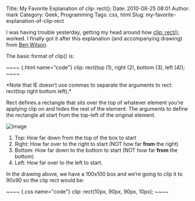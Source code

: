 Title: My Favorite Explanation of clip: rect();
Date: 2010-08-25 08:01
Author: mark
Category: Geek, Programming
Tags: css, html
Slug: my-favorite-explanation-of-clip-rect

I was having trouble yesterday, getting my head around how [clip:
rect();][] worked. I finally got it after this explanation (and
accompanying drawing) from [Ben Wilson][].

The basic format of clip() is:

<p>
~~~~ {.html name="code"}
  clip:  rect(top (1), right (2), bottom (3), left (4));
~~~~

</p>
*Note that IE doesn’t use commas to separate the arguments to rect:
rect(top right bottom left);*

Rect defines a rectangle that sits over the top of whatever element
you’re applying clip on and hides the rest of the element. The arguments
to define the rectangle all start from the top-left of the original
element.

![image][]

1.  Top: How far down from the top of the box to start
2.  Right: How far over to the right to start (NOT how far **from** the
    right)
3.  Bottom: How far down to the bottom to start (NOT how far **from**
    the bottom)
4.  Left: How far over to the left to start.

</p>

In the drawing above, we have a 100x100 box and we’re going to clip it
to 90x90 so the clip rect would be:

<p>
~~~~ {.css name="code"}
  clip:  rect(10px, 90px, 90px, 10px);
~~~~

</p>

  [clip: rect();]: http://www.w3schools.com/css/pr_pos_clip.asp
  [Ben Wilson]: http://thelocust.org/
  [image]: http://farm5.static.flickr.com/4079/4925293014_36e2aeb69c_o.jpg

